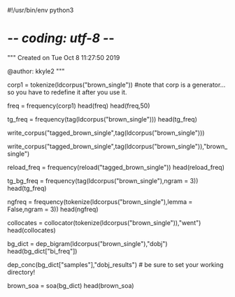 #!/usr/bin/env python3
# -*- coding: utf-8 -*-
"""
Created on Tue Oct  8 11:27:50 2019

@author: kkyle2
"""

corp1 = tokenize(ldcorpus("brown_single")) #note that corp is a generator... so you have to redefine it after you use it.

freq = frequency(corp1)
head(freq)
head(freq,50)

tg_freq = frequency(tag(ldcorpus("brown_single")))
head(tg_freq)

write_corpus("tagged_brown_single",tag(ldcorpus("brown_single")))

write_corpus("tagged_brown_single",tag(ldcorpus("brown_single")),"brown_single")

reload_freq = frequency(reload("tagged_brown_single"))
head(reload_freq)

tg_bg_freq = frequency(tag(ldcorpus("brown_single"),ngram = 3))
head(tg_freq)

ngfreq = frequency(tokenize(ldcorpus("brown_single"),lemma = False,ngram = 3))
head(ngfreq)

collocates = collocator(tokenize(ldcorpus("brown_single")),"went")
head(collocates)

bg_dict = dep_bigram(ldcorpus("brown_single"),"dobj")
head(bg_dict["bi_freq"])

dep_conc(bg_dict["samples"],"dobj_results") # be sure to set your working directory!

brown_soa = soa(bg_dict)
head(brown_soa)
